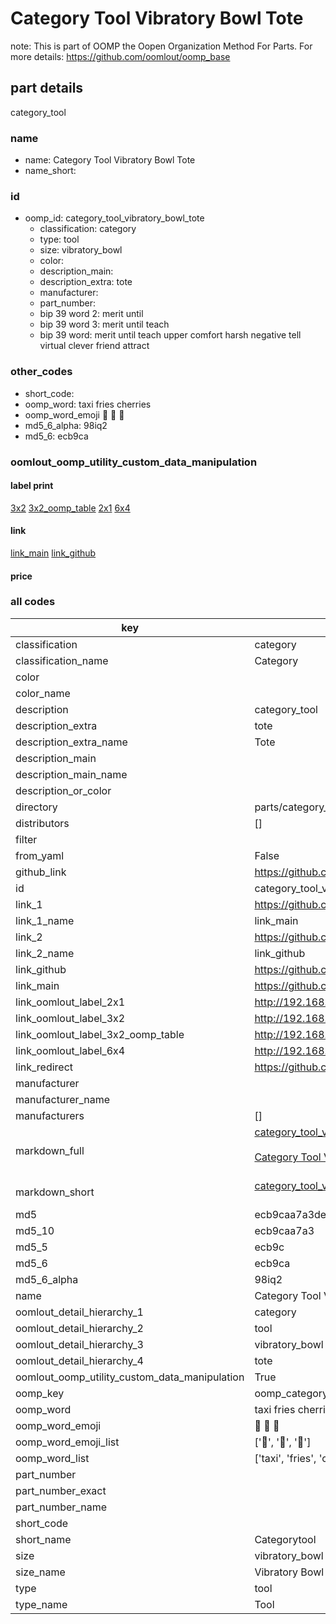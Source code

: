 # Category Tool Vibratory Bowl Tote  

note: This is part of OOMP the Oopen Organization Method For Parts. For more details: https://github.com/oomlout/oomp_base

##  part details
  



category_tool



### name
* name: Category Tool Vibratory Bowl Tote
* name_short: 
### id
* oomp_id: category_tool_vibratory_bowl_tote
  * classification: category
  * type: tool
  * size: vibratory_bowl
  * color: 
  * description_main: 
  * description_extra: tote
  * manufacturer: 
  * part_number: 
  * bip 39 word 2: merit until
  * bip 39 word 3: merit until teach
  * bip 39 word: merit until teach upper comfort harsh negative tell virtual clever friend attract

### other_codes
* short_code: 
* oomp_word: taxi fries cherries
* oomp_word_emoji :taxi: :fries: :cherries:
* md5_6_alpha: 98iq2
* md5_6: ecb9ca






### oomlout_oomp_utility_custom_data_manipulation
#### label print
[3x2](http://192.168.1.245:1112/?label=oomp%2098iq2)
[3x2_oomp_table](http://192.168.1.108:1112/?label=oomp%2098iq2)
[2x1](http://192.168.1.242:1112/?label=oomp%2098iq2)
[6x4](http://192.168.1.55:1112/?label=oomp%2098iq2)    

#### link

[link_main](https://github.com/oomlout/oomlout_oomp_version_1_messy/tree/main/parts/category_tool_vibratory_bowl_tote) [link_github](https://github.com/oomlout/oomlout_oomp_version_1_messy/tree/main/parts/category_tool_vibratory_bowl_tote)                             

#### price







### all codes 
| key | value |  
| --- | --- |  
| classification | category |  
| classification_name | Category |  
| color |  |  
| color_name |  |  
| description | category_tool |  
| description_extra | tote |  
| description_extra_name | Tote |  
| description_main |  |  
| description_main_name |  |  
| description_or_color |   |  
| directory | parts/category_tool_vibratory_bowl_tote |  
| distributors | [] |  
| filter |  |  
| from_yaml | False |  
| github_link | https://github.com/oomlout/oomlout_oomp_part_src/tree/main/parts/category_tool_vibratory_bowl_tote |  
| id | category_tool_vibratory_bowl_tote |  
| link_1 | https://github.com/oomlout/oomlout_oomp_version_1_messy/tree/main/parts/category_tool_vibratory_bowl_tote |  
| link_1_name | link_main |  
| link_2 | https://github.com/oomlout/oomlout_oomp_version_1_messy/tree/main/parts/category_tool_vibratory_bowl_tote |  
| link_2_name | link_github |  
| link_github | https://github.com/oomlout/oomlout_oomp_version_1_messy/tree/main/parts/category_tool_vibratory_bowl_tote |  
| link_main | https://github.com/oomlout/oomlout_oomp_version_1_messy/tree/main/parts/category_tool_vibratory_bowl_tote |  
| link_oomlout_label_2x1 | http://192.168.1.242:1112/?label=oomp%2098iq2 |  
| link_oomlout_label_3x2 | http://192.168.1.245:1112/?label=oomp%2098iq2 |  
| link_oomlout_label_3x2_oomp_table | http://192.168.1.108:1112/?label=oomp%2098iq2 |  
| link_oomlout_label_6x4 | http://192.168.1.55:1112/?label=oomp%2098iq2 |  
| link_redirect | https://github.com/oomlout/oomlout_oomp_version_1_messy/tree/main/parts/category_tool_vibratory_bowl_tote |  
| manufacturer |  |  
| manufacturer_name |  |  
| manufacturers | [] |  
| markdown_full | [category_tool_vibratory_bowl_tote](none)<br>[](none)<br>[Category Tool Vibratory Bowl Tote](none)<br><br> |  
| markdown_short | [category_tool_vibratory_bowl_tote](none)<br><br> |  
| md5 | ecb9caa7a3ded27da5171ef1bd3b8c5c |  
| md5_10 | ecb9caa7a3 |  
| md5_5 | ecb9c |  
| md5_6 | ecb9ca |  
| md5_6_alpha | 98iq2 |  
| name | Category Tool Vibratory Bowl Tote |  
| oomlout_detail_hierarchy_1 | category |  
| oomlout_detail_hierarchy_2 | tool |  
| oomlout_detail_hierarchy_3 | vibratory_bowl |  
| oomlout_detail_hierarchy_4 | tote |  
| oomlout_oomp_utility_custom_data_manipulation | True |  
| oomp_key | oomp_category_tool_vibratory_bowl_tote |  
| oomp_word | taxi fries cherries |  
| oomp_word_emoji | :taxi: :fries: :cherries: |  
| oomp_word_emoji_list | [':taxi:', ':fries:', ':cherries:'] |  
| oomp_word_list | ['taxi', 'fries', 'cherries'] |  
| part_number |  |  
| part_number_exact |  |  
| part_number_name |  |  
| short_code |  |  
| short_name | Categorytool |  
| size | vibratory_bowl |  
| size_name | Vibratory Bowl |  
| type | tool |  
| type_name | Tool |  
